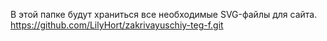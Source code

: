 В этой папке будут храниться все необходимые SVG-файлы для сайта.
https://github.com/LilyHort/zakrivayuschiy-teg-f.git